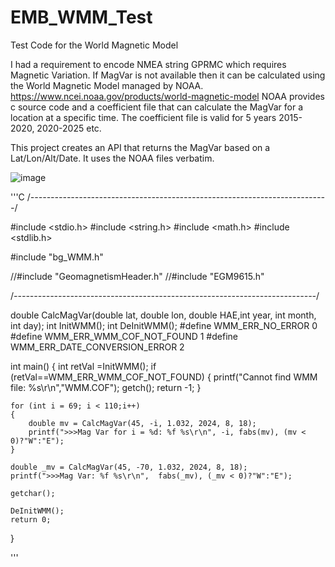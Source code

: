 # EMB_WMM_Test
Test Code for the World Magnetic Model

I had a requirement to encode NMEA string GPRMC which requires Magnetic Variation. 
If MagVar is not available then it can be calculated using the World Magnetic Model managed by NOAA.
https://www.ncei.noaa.gov/products/world-magnetic-model
NOAA provides c source code and a coefficient file that can calculate the MagVar for a location at a specific time.
The coefficient file is valid for 5 years 2015-2020, 2020-2025 etc.

This project creates an API that returns the MagVar based on a Lat/Lon/Alt/Date.
It uses the NOAA files verbatim.


![image](https://github.com/user-attachments/assets/b136454a-90dd-42a0-9ea3-34b316faf611)


'''C
                                                                              /*--------------------------------------------------------------------------*/

#include <stdio.h>
#include <string.h>
#include <math.h>
#include <stdlib.h>


#include "bg_WMM.h"


//#include "GeomagnetismHeader.h"
//#include "EGM9615.h"

/*---------------------------------------------------------------------------*/


double CalcMagVar(double lat, double lon, double HAE,int year, int month, int day);
int InitWMM();
int DeInitWMM();
#define WMM_ERR_NO_ERROR 0
#define WMM_ERR_WMM_COF_NOT_FOUND 1
#define WMM_ERR_DATE_CONVERSION_ERROR 2


int main()
{
	int retVal =InitWMM();
	if (retVal==WMM_ERR_WMM_COF_NOT_FOUND) {
		printf("Cannot find WMM file: %s\r\n","WMM.COF");
        getch();
        return  -1;
	}

	for (int i = 69; i < 110;i++)
	{
		double mv = CalcMagVar(45, -i, 1.032, 2024, 8, 18);
		printf(">>>Mag Var for i = %d: %f %s\r\n", -i, fabs(mv), (mv < 0)?"W":"E");
	}

	double _mv = CalcMagVar(45, -70, 1.032, 2024, 8, 18);
	printf(">>>Mag Var: %f %s\r\n",  fabs(_mv), (_mv < 0)?"W":"E");

	getchar();

	DeInitWMM();
	return 0;
}

'''
